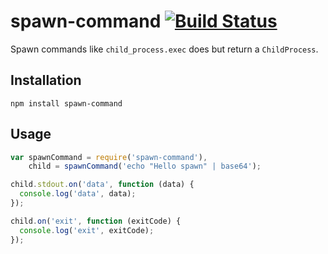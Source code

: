 # spawn-command [![Build Status](https://secure.travis-ci.org/mmalecki/spawn-command.png)](http://travis-ci.org/mmalecki/spawn-command)
Spawn commands like `child_process.exec` does but return a `ChildProcess`.

## Installation

    npm install spawn-command

## Usage
```js
var spawnCommand = require('spawn-command'),
    child = spawnCommand('echo "Hello spawn" | base64');

child.stdout.on('data', function (data) {
  console.log('data', data);
});

child.on('exit', function (exitCode) {
  console.log('exit', exitCode);
});
```
